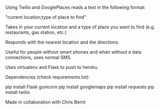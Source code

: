 Using Twilio and GooglePlaces reads a text in the following format:

"current location;type of place to find"

Takes in your current location and a type of place you want to find (e.g. restaurants, gas station, etc.)

Responds with the nearest location and the directions.

Useful for people without smart phones and when without a data connections, uses normal SMS.

Uses virtualenv and Flask to push to heroku.

Dependencies (check requirements.txt):

pip install Flask gunicorn
pip install googlemaps
pip install requests
pip install twilio

Made in collaboration with Chris Bernt
